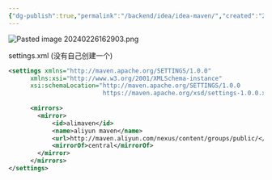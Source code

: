 ```yaml
---
{"dg-publish":true,"permalink":"/backend/idea/idea-maven/","created":"2024-02-26T16:29:11.000+08:00","updated":"2024-02-26T16:29:11.000+08:00"}
---
```


![Pasted image 20240226162903.png](/img/user/attachments/Pasted%20image%2020240226162903.png)

settings.xml (没有自己创建一个)
```xml
<settings xmlns="http://maven.apache.org/SETTINGS/1.0.0"
      xmlns:xsi="http://www.w3.org/2001/XMLSchema-instance"
      xsi:schemaLocation="http://maven.apache.org/SETTINGS/1.0.0
                          https://maven.apache.org/xsd/settings-1.0.0.xsd">
      
      <mirrors>
    	<mirror>  
      		<id>alimaven</id>  
      		<name>aliyun maven</name>  
      		<url>http://maven.aliyun.com/nexus/content/groups/public/</url>  
      		<mirrorOf>central</mirrorOf>          
    	</mirror>  
      </mirrors>
</settings>
```